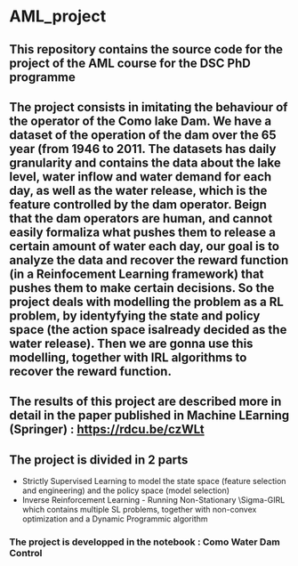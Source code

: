 # AML_project
## This repository contains the source code for the project of the AML course for the DSC PhD programme

## The project consists in imitating the behaviour of the operator of the Como lake Dam. We have a dataset of the operation of the dam over the 65 year (from 1946 to 2011. The datasets has daily granularity and contains the data about the lake level, water inflow and water demand for each day, as well as the water release, which is the feature controlled by the dam operator. Beign that the dam operators are human, and cannot easily formaliza what pushes them to release a certain amount of water each day, our goal is to analyze the data and recover the reward function (in a Reinfocement Learning framework) that pushes them to make certain decisions. So the project deals with modelling the problem as a RL problem, by identyfying the state and policy space (the action space isalready decided as the water release). Then we are gonna use this modelling, together with IRL algorithms to recover the reward function.
## The results of this project are described more in detail in the paper published in Machine LEarning (Springer) : https://rdcu.be/czWLt

## The project is divided in 2 parts
- Strictly Supervised Learning to model the state space (feature selection and engineering) and the policy space (model selection)
- Inverse Reinforcement Learning - Running Non-Stationary \Sigma-GIRL which contains multiple SL problems, together with non-convex optimization and a Dynamic Programmic algorithm


### The project is developped in the notebook : Como Water Dam Control
